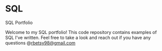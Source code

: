 # SQL
SQL Portfolio


Welcome to my SQL portfolio! This code repository contains examples of SQL I've written. Feel free to take a look and reach out if you have any questions
@rbetsy98@gmail.com
